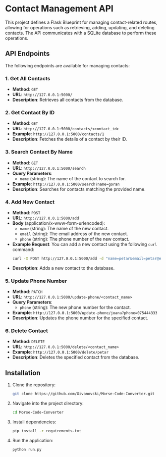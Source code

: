 # Contact Management API

This project defines a Flask Blueprint for managing contact-related routes, allowing for operations such as retrieving, adding, updating, and deleting contacts. The API communicates with a SQLite database to perform these operations.

## API Endpoints

The following endpoints are available for managing contacts:

### 1. Get All Contacts
- **Method**: `GET`
- **URL**: `http://127.0.0.1:5000/`
- **Description**: Retrieves all contacts from the database.

### 2. Get Contact By ID
- **Method**: `GET`
- **URL**: `http://127.0.0.1:5000/contacts/<contact_id>`
- **Example**: `http://127.0.0.1:5000/contacts/1`
- **Description**: Fetches the details of a contact by their ID.

### 3. Search Contact By Name
- **Method**: `GET`
- **URL**: `http://127.0.0.1:5000/search`
- **Query Parameters**: 
  - `name` (string): The name of the contact to search for.
- **Example**: `http://127.0.0.1:5000/search?name=goran`
- **Description**: Searches for contacts matching the provided name.

### 4. Add New Contact
- **Method**: `POST`
- **URL**: `http://127.0.0.1:5000/add`
- **Body** (application/x-www-form-urlencoded):
  - `name` (string): The name of the new contact.
  - `email` (string): The email address of the new contact.
  - `phone` (string): The phone number of the new contact.
- **Example Request**: You can add a new contact using the following `curl` command:
  ```bash
  curl -X POST http://127.0.0.1:5000/add -d "name=petar&email=petar@example.com&phone=075222111"
- **Description**: Adds a new contact to the database.

### 5. Update Phone Number
- **Method**: `PATCH`
- **URL**: `http://127.0.0.1:5000/update-phone/<contact_name>`
- **Query Parameters**:
  - `phone` (string): The new phone number for the contact.
- **Example**: `http://127.0.0.1:5000/update-phone/joana?phone=075444333`
- **Description**: Updates the phone number for the specified contact.

### 6. Delete Contact
- **Method**: `DELETE`
- **URL**: `http://127.0.0.1:5000/delete/<contact_name>`
- **Example**: `http://127.0.0.1:5000/delete/petar`
- **Description**: Deletes the specified contact from the database.

## Installation
1. Clone the repository:
   ``` bash
   git clone https://github.com/Givanovski/Morse-Code-Converter.git
2. Navigate into the project directory:
   ``` bash
   cd Morse-Code-Converter
3. Install dependencies:
   ``` bash
   pip install -r requirements.txt
4. Run the application:
   ``` bash
   python run.py
